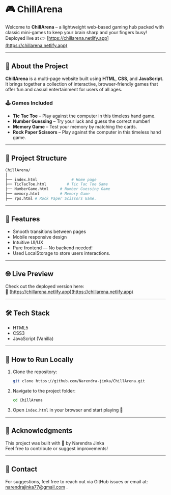 
# 🎮 ChillArena

Welcome to **ChillArena** – a lightweight web-based gaming hub packed with classic mini-games to keep your brain sharp and your fingers busy!  
Deployed live at 👉 [https://chillarena.netlify.app](https://chillarena.netlify.app)

---

## 🚀 About the Project

**ChillArena** is a multi-page website built using **HTML**, **CSS**, and **JavaScript**. It brings together a collection of interactive, browser-friendly games that offer fun and casual entertainment for users of all ages.

### 🕹️ Games Included

- **Tic Tac Toe** – Play against the computer in this timeless hand game.
- **Number Guessing** – Try your luck and guess the correct number!
- **Memory Game** – Test your memory by matching the cards.
- **Rock Paper Scissors** – Play against the computer in this timeless hand game.

---

## 📂 Project Structure

```bash
ChillArena/
│
├── index.html               # Home page
├── TicTacToe.html         # Tic Tac Toe Game
├── NumberGame.html     # Number Guessing Game
├── memory.html         # Memory Game
├── rps.html # Rock Paper Scissors Game.
```

---

## 📱 Features

- Smooth transitions between pages
- Mobile responsive design
- Intuitive UI/UX
- Pure frontend — No backend needed!
- Used LocalStorage to store users interactions.

---

## 🌐 Live Preview

Check out the deployed version here:  
🔗 [https://chillarena.netlify.app](https://chillarena.netlify.app)

---

## 🛠️ Tech Stack

- HTML5
- CSS3
- JavaScript (Vanilla)

---

## 📌 How to Run Locally

1. Clone the repository:
   ```bash
   git clone https://github.com/Narendra-jinka/ChillArena.git
   ```
2. Navigate to the project folder:
   ```bash
   cd ChillArena
   ```
3. Open `index.html` in your browser and start playing 🎉

---

## 🙌 Acknowledgments

This project was built with 💙 by Narendra Jinka  
Feel free to contribute or suggest improvements!

---

## 📧 Contact

For suggestions, feel free to reach out via GitHub issues or email at: narendrajinka77@gmail.com .
```

